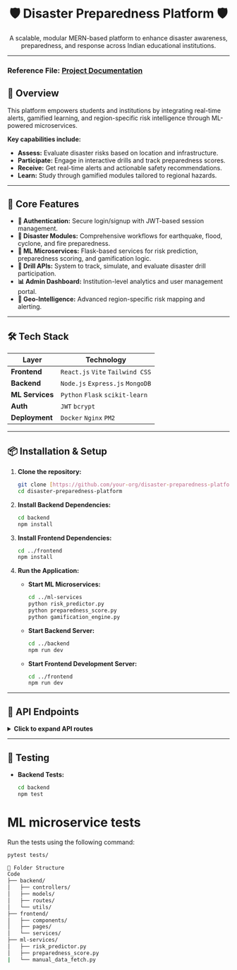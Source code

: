 <div align="center">
  <h1>🛡️ Disaster Preparedness Platform 🛡️</h1>
  <p>
    A scalable, modular MERN-based platform to enhance disaster awareness, preparedness, and response across Indian educational institutions.
  </p>
</div>

---

### **Reference File:** [Project Documentation](https://docs.google.com/document/d/1ghVRYjTGqUyCVltGO3n1ys2Ib0bqNGlwdWxZ4AESR88/edit?usp=sharing)

## 🧭 Overview

This platform empowers students and institutions by integrating real-time alerts, gamified learning, and region-specific risk intelligence through ML-powered microservices.

**Key capabilities include:**
- **Assess:** Evaluate disaster risks based on location and infrastructure.
- **Participate:** Engage in interactive drills and track preparedness scores.
- **Receive:** Get real-time alerts and actionable safety recommendations.
- **Learn:** Study through gamified modules tailored to regional hazards.

---

## 🚀 Core Features

- **🔐 Authentication:** Secure login/signup with JWT-based session management.
- **🌋 Disaster Modules:** Comprehensive workflows for earthquake, flood, cyclone, and fire preparedness.
- **🧠 ML Microservices:** Flask-based services for risk prediction, preparedness scoring, and gamification logic.
- **🧪 Drill APIs:** System to track, simulate, and evaluate disaster drill participation.
- **📊 Admin Dashboard:** Institution-level analytics and user management portal.
- **📍 Geo-Intelligence:** Advanced region-specific risk mapping and alerting.

---

## 🛠️ Tech Stack

| Layer       | Technology                               |
|-------------|------------------------------------------|
| **Frontend** | `React.js` `Vite` `Tailwind CSS`         |
| **Backend** | `Node.js` `Express.js` `MongoDB`         |
| **ML Services**| `Python` `Flask` `scikit-learn`          |
| **Auth** | `JWT` `bcrypt`                           |
| **Deployment**| `Docker` `Nginx` `PM2`                   |

---

## 📦 Installation & Setup

1.  **Clone the repository:**
    ```bash
    git clone [https://github.com/your-org/disaster-preparedness-platform.git](https://github.com/your-org/disaster-preparedness-platform.git)
    cd disaster-preparedness-platform
    ```

2.  **Install Backend Dependencies:**
    ```bash
    cd backend
    npm install
    ```

3.  **Install Frontend Dependencies:**
    ```bash
    cd ../frontend
    npm install
    ```

4.  **Run the Application:**
    - **Start ML Microservices:**
      ```bash
      cd ../ml-services
      python risk_predictor.py
      python preparedness_score.py
      python gamification_engine.py
      ```
    - **Start Backend Server:**
      ```bash
      cd ../backend
      npm run dev
      ```
    - **Start Frontend Development Server:**
      ```bash
      cd ../frontend
      npm run dev
      ```

---

## 🔌 API Endpoints

<details>
<summary><strong>Click to expand API routes</strong></summary>

### Auth
- `POST /api/auth/signup`
- `POST /api/auth/login`

### Disaster Modules
- `GET /api/disaster/:type`
- `POST /api/disaster/report`

### Drill
- `GET /api/drill/:userId`
- `POST /api/drill/submit`

### ML Integration
- `POST /ml/risk-score`
- `POST /ml/preparedness-score`
- `POST /ml/gamify`

</details>

---

## 🧪 Testing

- **Backend Tests:**
  ```bash
  cd backend
  npm test

# ML microservice tests

Run the tests using the following command:
```bash 
pytest tests/

📁 Folder Structure
Code
├── backend/
│   ├── controllers/
│   ├── models/
│   ├── routes/
│   └── utils/
├── frontend/
│   ├── components/
│   ├── pages/
│   └── services/
├── ml-services/
│   ├── risk_predictor.py
│   ├── preparedness_score.py
|   └── manual_data_fetch.py

```